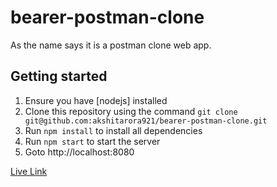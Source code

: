 # bearer-postman-clone
As the name says it is a postman clone web app.


## Getting started
1. Ensure you have [nodejs] installed
2.  Clone this repository using the command `git clone git@github.com:akshitarora921/bearer-postman-clone.git`
3.	Run `npm install` to install all dependencies
4.	Run `npm start` to start the server
5.	Goto http://localhost:8080

[Live Link](https://bearer-2e39f.web.app/)
